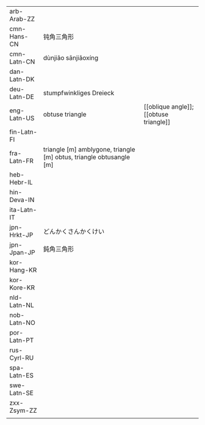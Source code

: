| | | |
|-|-|-|
| arb-Arab-ZZ |  |  |
| cmn-Hans-CN | 钝角三角形 |  |
| cmn-Latn-CN | dùnjiǎo sānjiǎoxíng |  |
| dan-Latn-DK |  |  |
| deu-Latn-DE | stumpfwinkliges Dreieck |  |
| eng-Latn-US | obtuse triangle | [[oblique angle]]; [[obtuse triangle]] |
| fin-Latn-FI |  |  |
| fra-Latn-FR | triangle [m] amblygone, triangle [m] obtus, triangle obtusangle [m] |  |
| heb-Hebr-IL |  |  |
| hin-Deva-IN |  |  |
| ita-Latn-IT |  |  |
| jpn-Hrkt-JP | どんかくさんかくけい |  |
| jpn-Jpan-JP | 鈍角三角形 |  |
| kor-Hang-KR |  |  |
| kor-Kore-KR |  |  |
| nld-Latn-NL |  |  |
| nob-Latn-NO |  |  |
| por-Latn-PT |  |  |
| rus-Cyrl-RU |  |  |
| spa-Latn-ES |  |  |
| swe-Latn-SE |  |  |
| zxx-Zsym-ZZ |  |  |
|  |  |  |